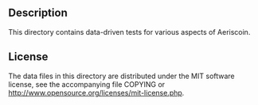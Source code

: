 Description
------------

This directory contains data-driven tests for various aspects of Aeriscoin.

License
--------

The data files in this directory are distributed under the MIT software
license, see the accompanying file COPYING or
http://www.opensource.org/licenses/mit-license.php.

